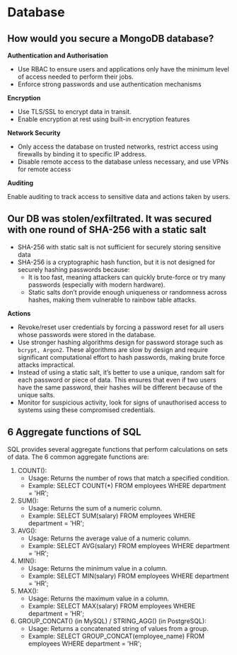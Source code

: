 # Database

## How would you secure a MongoDB database?

**Authentication and Authorisation**

- Use RBAC to ensure users and applications only have the minimum level of access needed to perform their jobs.
- Enforce strong passwords and use authentication mechanisms

**Encryption**

- Use TLS/SSL to encrypt data in transit.
- Enable encryption at rest using built-in encryption features

**Network Security**

- Only access the database on trusted networks, restrict access using firewalls by binding it to specific IP address.
- Disable remote access to the database unless necessary, and use VPNs for remote access

**Auditing**

Enable auditing to track access to sensitive data and actions taken by users.

## Our DB was stolen/exfiltrated. It was secured with one round of SHA-256 with a static salt

- SHA-256 with static salt is not sufficient for securely storing sensitive data
- SHA-256 is a cryptographic hash function, but it is not designed for securely hashing passwords because:
  - It is too fast, meaning attackers can quickly brute-force or try many passwords (especially with modern hardware).
  - Static salts don’t provide enough uniqueness or randomness across hashes, making them vulnerable to rainbow table attacks.

**Actions**

- Revoke/reset user credentials by forcing a password reset for all users whose passwords were stored in the database.
- Use stronger hashing algorithms design for password storage such as `bcrypt, Argon2`. These algorithms are slow by design and require significant computational effort to hash passwords, making brute force attacks impractical.
- Instead of using a static salt, it’s better to use a unique, random salt for each password or piece of data. This ensures that even if two users have the same password, their hashes will be different because of the unique salts.
- Monitor for suspicious activity, look for signs of unauthorised access to systems using these compromised credentials.

## 6 Aggregate functions of SQL

SQL provides several aggregate functions that perform calculations on sets of data. The 6 common aggregate functions are:

1. COUNT():
   - Usage: Returns the number of rows that match a specified condition.
   - Example: SELECT COUNT(\*) FROM employees WHERE department = 'HR';
2. SUM():
   - Usage: Returns the sum of a numeric column.
   - Example: SELECT SUM(salary) FROM employees WHERE department = 'HR';
3. AVG():
   - Usage: Returns the average value of a numeric column.
   - Example: SELECT AVG(salary) FROM employees WHERE department = 'HR';
4. MIN():
   - Usage: Returns the minimum value in a column.
   - Example: SELECT MIN(salary) FROM employees WHERE department = 'HR';
5. MAX():
   - Usage: Returns the maximum value in a column.
   - Example: SELECT MAX(salary) FROM employees WHERE department = 'HR';
6. GROUP_CONCAT() (in MySQL) / STRING_AGG() (in PostgreSQL):
   - Usage: Returns a concatenated string of values from a group.
   - Example: SELECT GROUP_CONCAT(employee_name) FROM employees WHERE department = 'HR';
